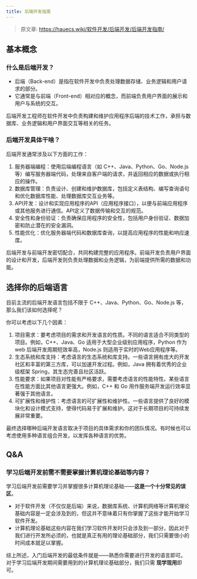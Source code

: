 ```yaml
---
title: 后端开发指南
---
```


> 原文章: <https://hauecs.wiki/软件开发/后端开发/后端开发指南/>

## 基本概念

### 什么是后端开发？

* 后端（Back-end）是指在软件开发中负责处理数据存储、业务逻辑和用户请求的部分。
* 它通常是与前端（Front-end）相对应的概念，而前端负责用户界面的展示和用户与系统的交互。

后端开发工程师在软件开发中负责构建和维护应用程序后端的技术工作，承担与数据库、业务逻辑和用户界面交互等相关的任务。

### 后端开发具体干啥？

后端开发通常涉及以下方面的工作：

1. 服务器端编程：使用后端编程语言（如 C++、Java、Python、Go、Node.js 等）编写服务器端代码，处理来自客户端的请求，并返回相应的数据或执行相应的操作。
2. 数据库管理：负责设计、创建和维护数据库，包括定义表结构、编写查询语句和优化数据库性能、处理数据库交互业务等。
3. API开发：设计和实现应用程序的API（应用程序接口），以便与前端应用程序或其他服务进行通信。API定义了数据传输和交互的规范。
4. 安全性和身份验证：负责确保应用程序的安全性，包括用户身份验证、数据加密和防止潜在的安全漏洞。
5. 性能优化：优化服务器端代码和数据库查询，以提高应用程序的性能和响应速度。

后端开发与前端开发密切配合，共同构建完整的应用程序。前端开发负责用户界面的设计和开发，后端开发则负责处理数据和业务逻辑，为前端提供所需的数据和功能。

## 选择你的后端语言

目前主流的后端开发语言包括不限于 C++、Java、Python、Go、Node.js 等，那么我们该如何选择呢？

你可以考虑以下几个因素：

1. 项目需求：要考虑项目的需求和开发语言的性质。不同的语言适合不同类型的项目。例如，C++、Java、Go 适用于大型企业级别应用程序，Python
   作为 web 后端开发周期短效率高，Node.js 则适用于实时的Web应用程序等。
2. 生态系统和库支持：考虑语言的生态系统和库支持。一些语言拥有庞大的开发社区和丰富的第三方库，可以加速开发过程。例如，Java
   拥有着优秀的企业级框架 Spring，其生态完善且社区活跃。
3. 性能要求：如果项目对性能有严格要求，需要考虑语言的性能特性。某些语言在性能方面比其他语言更强大。例如，C++ 和 Go
   用作服务端开发运行效率显著强于其他语言。
4. 可扩展性和维护性：考虑语言的可扩展性和维护性。一些语言提供了良好的模块化和设计模式支持，使得代码易于扩展和维护。这对于长期项目的可持续发展非常重要。

最终选择哪种后端开发语言取决于项目的具体需求和你的团队情况。有时候也可以考虑使用多种语言组合开发，以发挥各种语言的优势。

## Q&A

### 学习后端开发前需不需要掌握计算机理论基础等内容？

学习后端开发前需要学习并掌握很多计算机理论基础——**这是一个十分常见的误区**。

* 对于软件开发（不仅仅是后端）来说，数据库系统、计算机网络等计算机理论基础内容是一定会涉及到的，但这并不意味着只有你掌握了这些才能开始学习软件开发。
* 计算机理论基础这些内容在我们学习软件开发时只会涉及到一部分，因此对于我们进行开发所必须的，也就是真正有用的理论基础部分，我们只需要很小的时间成本就足以掌握。

综上所述，入门后端开发的最低条件就是——熟悉你需要进行开发的语言即可。 对于学习后端开发期间需要用到的计算机理论基础部分，我们只需
**现学现用**即可。
